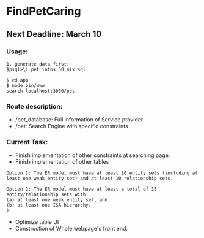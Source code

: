 # FindPetCaring

## Next Deadline: March 10

### Usage:
```shell
1. generate data first:
$psql>\i pet_infos_50_mix.sql

$ cd app
$ node bin/www
search localhost:3000/pet
```

### Route description:
- /pet_database: Full information of Service provider
- /pet: Search Engine with specific constraints

### Current Task:
- Finish implementation of other constraints at searching page.
- Finish implementation of other tables

```
Option 1: The ER model must have at least 10 entity sets (including at least one weak entity set) and at least 10 relationship sets.

Option 2: The ER model must have at least a total of 15 entity/relationship sets with
(a) at least one weak entity set, and
(b) at least one ISA hierarchy.
)
```

- Optimize table UI
- Construction of Whole webpage's front end.